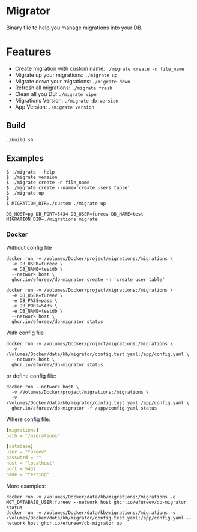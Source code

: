 # Migrator

Binary file to help you manage migrations into your DB.

# Features

- Create migration with custom name: `./migrate create -n file_name`
- Migrate up your migrations: `./migrate up`
- Migrate down your migrations: `./migrate down`
- Refresh all migrations: `./migrate fresh`
- Clean all you DB: `./migrate wipe`
- Migrations Version: `./migrate db:version`
- App Version: `./migrate version`

## Build

```bash
./build.sh
```

## Examples

```shell
$ ./migrate --help
$ ./migrate version
$ ./migrate create -n file_name
$ ./migrate create --name='create users table'
$ ./migrate up
$
$ MIGRATION_DIR=./custom ./migrate up 
```

```shell
DB_HOST=pg DB_PORT=5434 DB_USER=fureev DB_NAME=test MIGRATION_DIR=./migrations migrate 
```

### Docker

Without config file

```shell
docker run -v /Volumes/Docker/project/migrations:/migrations \
  -e DB_USER=fureev \
  -e DB_NAME=testdb \
  --network host \
  ghcr.io/efureev/db-migrator create -n 'create user table'
```

```shell
docker run -v /Volumes/Docker/project/migrations:/migrations \
  -e DB_USER=fureev \
  -e DB_PASS=pass \
  -e DB_PORT=5435 \
  -e DB_NAME=testdb \
  --network host \
  ghcr.io/efureev/db-migrator status
```

With config file

```shell
docker run -v /Volumes/Docker/project/migrations:/migrations \
  -v /Volumes/Docker/data/kb/migrator/config.test.yaml:/app/config.yaml \
  --network host \
  ghcr.io/efureev/db-migrator status
```

or define config file:

```shell
docker run --network host \
  -v /Volumes/Docker/project/migrations:/migrations \
  -v /Volumes/Docker/data/kb/migrator/config.test.yaml:/app/config.yaml \
  ghcr.io/efureev/db-migrator -f /app/config.yaml status
```

Where config file:

```yaml
[migrations]
path = "/migrations"

[database]
user = "fureev"
password = ""
host = "localhost"
port = 5432
name = "testing"
```

More examples:

```shell
docker run -v /Volumes/Docker/data/kb/migrations:/migrations -e MGT_DATABASE_USER:fureev --network host ghcr.io/efureev/db-migrator status
docker run -v /Volumes/Docker/data/kb/migrations:/migrations -v /Volumes/Docker/data/kb/migrator/config.test.yaml:/app/config.yaml --network host ghcr.io/efureev/db-migrator up
```
